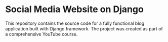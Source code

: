 # Social Media Website on Django

This repository contains the source code for a fully functional blog application built with Django framework. The project was created as part of a comprehensive YouTube course.
